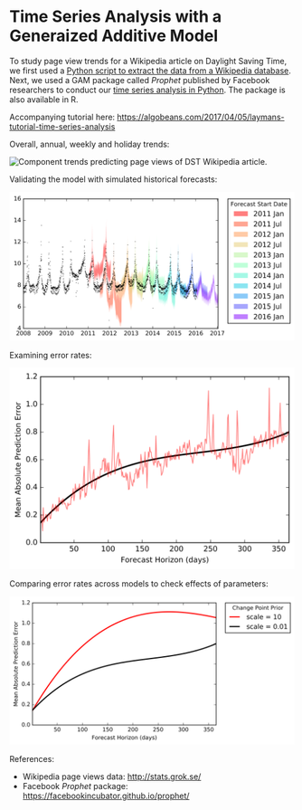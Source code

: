 # Time Series Analysis with a Generaized Additive Model

To study page view trends for a Wikipedia article on Daylight Saving Time, we first used a [Python script to extract the data from a Wikipedia database](https://github.com/algobeans/Time-Series-Forecasting/blob/master/scrapWiki.py). Next, we used a GAM package called *Prophet* published by Facebook researchers to conduct our [time series analysis in Python](https://github.com/algobeans/Time-Series-Forecasting/blob/master/Time%20Series%20Analysis.ipynb). The package is also available in R.

Accompanying tutorial here: https://algobeans.com/2017/04/05/laymans-tutorial-time-series-analysis

Overall, annual, weekly and holiday trends:

![Component trends predicting page views of DST Wikipedia article.](/images/time-components.png)

Validating the model with simulated historical forecasts:

![Simulated historical forecasts of DST's Wikipedia page views.](/images/time-forecast.png)

Examining error rates:

![Prediction errors across the forecast horizon. The red line represents the mean absolute error across the 11 simulated forecasts, while the black line is a smoothed trend of that error.](images/time-error.png)

Comparing error rates across models to check effects of parameters:

![Comparison of prediction errors resulting from different prior values.](images/time-errorCompare.png)


References:
- Wikipedia page views data: http://stats.grok.se/
- Facebook *Prophet* package: https://facebookincubator.github.io/prophet/
